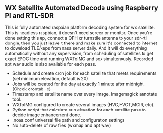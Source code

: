 ## WX Satellite Automated Decode using Raspberry PI and RTL-SDR

This is fully automated raspbian platform decoding system for wx satellite. This is headless raspbian, it doesn't need screen or monitor. Once you're done setting this up, connect a QFH or turnstile antenna to your sdr-rtl dongle, then you just leave it there and make sure it's connected to internet to download TLE/keps from nasa server daily. And it will do everything automatically without any supervision, from scheduling of satellites to get exact EPOC time and running WXToIMG and sox simultenously. Recorded apt wav audio is also available for each pass.

- Schedule and create cron job for each satellite that meets requirements (set minimum elevation, default is 20)
- Jobs will be created for the day at exactly 1 minute after midnight. (Check crontab -e)
- Timestamp and satellite name over every image. Imagemagick annotate tool.
- WXToIMG configured to create several images (HVC,HVCT,MCIR, etc).
- Python script that calculate sun elevation for each satellite pass to decide image enhancement done.
- .noaa.conf universal file path and configuration settings
- No auto-delete of raw files (wxmap and apt wav)
